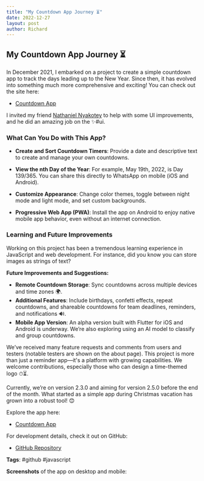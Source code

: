 ```yaml
---
title: "My Countdown App Journey ⏳"
date: 2022-12-27
layout: post
author: Richard
---
```



## My Countdown App Journey ⏳

In December 2021, I embarked on a project to create a simple countdown app to track the days leading up to the New Year. Since then, it has evolved into something much more comprehensive and exciting!
You can check out the site here:
- [Countdown App](https://rcountdown.netlify.app)

I invited my friend [Nathaniel Nyakotey](https://www.linkedin.com/in/nathaniel-nyakotey/) to help with some UI improvements, and he did an amazing job on the ✨#ui.

### What Can You Do with This App?

- **Create and Sort Countdown Timers**: Provide a date and descriptive text to create and manage your own countdowns.
  
- **View the nth Day of the Year**: For example, May 19th, 2022, is Day 139/365. You can share this directly to WhatsApp on mobile (iOS and Android).
  
- **Customize Appearance**: Change color themes, toggle between night mode and light mode, and set custom backgrounds.

- **Progressive Web App (PWA)**: Install the app on Android to enjoy native mobile app behavior, even without an internet connection.

### Learning and Future Improvements

Working on this project has been a tremendous learning experience in JavaScript and web development. For instance, did you know you can store images as strings of text?

**Future Improvements and Suggestions:**

- **Remote Countdown Storage**: Sync countdowns across multiple devices and time zones 🌍.
- **Additional Features**: Include birthdays, confetti effects, repeat countdowns, and shareable countdowns for team deadlines, reminders, and notifications 🔊.
- **Mobile App Version**: An alpha version built with Flutter for iOS and Android is underway. We’re also exploring using an AI model to classify and group countdowns.

We’ve received many feature requests and comments from users and testers (notable testers are shown on the about page). This project is more than just a reminder app—it's a platform with growing capabilities. We welcome contributions, especially those who can design a time-themed logo ⏱⏳.

Currently, we’re on version 2.3.0 and aiming for version 2.5.0 before the end of the month. What started as a simple app during Christmas vacation has grown into a robust tool! 😊

Explore the app here:
- [Countdown App](https://rcountdown.netlify.app)

For development details, check it out on GitHub:
- [GitHub Repository](https://github.com/RDjarbeng/countdown)

**Tags**: #github #javascript

**Screenshots** of the app on desktop and mobile:

